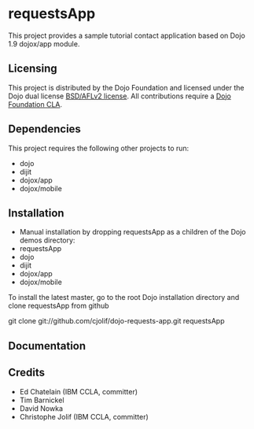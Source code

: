 # requestsApp

This project provides a sample tutorial contact application based on Dojo 1.9 dojox/app module.

## Licensing

This project is distributed by the Dojo Foundation and licensed under the Dojo dual license [BSD/AFLv2 license](http://dojotoolkit.org/license).
All contributions require a [Dojo Foundation CLA](http://dojofoundation.org/about/claForm).

## Dependencies

This project requires the following other projects to run:
 * dojo
 * dijit
 * dojox/app
 * dojox/mobile

## Installation

* Manual installation by dropping requestsApp as a children of the Dojo demos directory:
 * requestsApp
 * dojo
 * dijit
 * dojox/app
 * dojox/mobile

 To install the latest master, go to the root Dojo installation directory and clone requestsApp from github

 git clone git://github.com/cjolif/dojo-requests-app.git requestsApp

## Documentation

## Credits

* Ed Chatelain (IBM CCLA, committer)
* Tim Barnickel
* David Nowka
* Christophe Jolif (IBM CCLA, committer)
